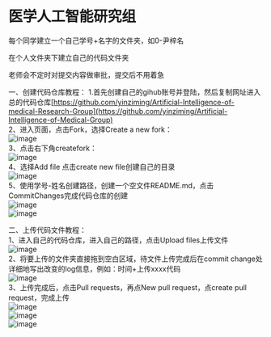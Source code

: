 # 医学人工智能研究组

每个同学建立一个自己学号+名字的文件夹，如0-尹梓名

在个人文件夹下建立自己的代码文件夹

老师会不定时对提交内容做审批，提交后不用着急

一、创建代码仓库教程：
1.首先创建自己的gihub账号并登陆，然后复制网址进入总的代码仓库[https://github.com/yinziming/Artificial-Intelligence-of-medical-Research-Group](https://github.com/yinziming/Artificial-Intelligence-of-Medical-Group)  
2、进入页面，点击Fork，选择Create a new fork：  
![image](https://github.com/yinziming/Artificial-Intelligence-of-Medical-group/assets/3283050/12d26636-22bc-4060-8cd6-b3aad0cf1d4e)  
3、点击右下角createfork：  
![image](https://github.com/yinziming/Artificial-Intelligence-of-Medical-group/assets/3283050/7dba4615-20a5-4b4e-9dd8-8156f3e1be7f)  
4、选择Add file 点击create new file创建自己的目录  
![image](https://github.com/yinziming/Artificial-Intelligence-of-Medical-group/assets/3283050/941efda0-b4df-46c5-882b-cebacee36988)  
5、使用学号-姓名创建路径，创建一个空文件README.md，点击CommitChanges完成代码仓库的创建  
![image](https://github.com/yinziming/Artificial-Intelligence-of-Medical-group/assets/3283050/9ba3d5cf-5bfc-4df9-a18e-73707cc040a3)  
![image](https://github.com/yinziming/Artificial-Intelligence-of-Medical-group/assets/3283050/c487afa1-1f0c-4ddd-81a1-b32c9a11f167)  

二、上传代码文件教程：  
1、进入自己的代码仓库，进入自己的路径，点击Upload files上传文件  
![image](https://github.com/yinziming/Artificial-Intelligence-of-Medical-group/assets/3283050/321dbf87-f4f5-4e25-b47d-5b9958c863fe)  
2、将要上传的文件夹直接拖到空白区域，待文件上传完成后在commit change处详细地写出改变的log信息，例如：时间+上传xxxx代码  
![image](https://github.com/yinziming/Artificial-Intelligence-of-Medical-group/assets/3283050/d347d050-29bb-42b6-a5c8-5686c4780aaf)  
3、上传完成后，点击Pull requests，再点New pull request，点create pull request，完成上传  
![image](https://github.com/yinziming/Artificial-Intelligence-of-Medical-group/assets/3283050/007b3920-86c3-4837-833f-0bf4a7fdf8fe)  
![image](https://github.com/yinziming/Artificial-Intelligence-of-Medical-group/assets/3283050/e57bb4be-97f8-45db-b473-c41352b3ad1c)  
![image](https://github.com/yinziming/Artificial-Intelligence-of-Medical-group/assets/3283050/eec54bf7-5aae-4239-89ae-9d9d1d7c8225)  
